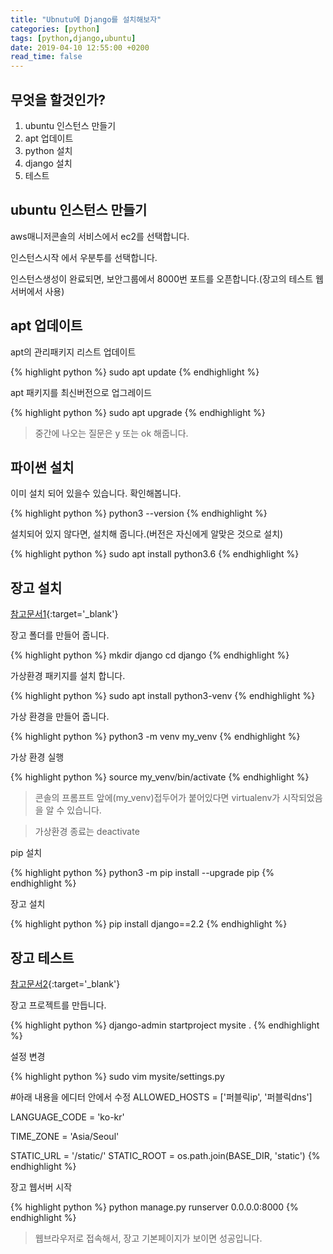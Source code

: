 ```yaml
---
title: "Ubnutu에 Django를 설치해보자"
categories: [python]
tags: [python,django,ubuntu]
date: 2019-04-10 12:55:00 +0200
read_time: false
---
```

## 무엇을 할것인가?
1. ubuntu 인스턴스 만들기
2. apt 업데이트
3. python 설치
4. django 설치
5. 테스트

## ubuntu 인스턴스 만들기
aws매니저콘솔의 서비스에서 ec2를 선택합니다.

인스턴스시작 에서 우분투를 선택합니다.

인스턴스생성이 완료되면, 보안그룹에서 8000번 포트를 오픈합니다.(장고의 테스트 웹서버에서 사용)

## apt 업데이트
apt의 관리패키지 리스트 업데이트

{% highlight python %}
sudo apt update
{% endhighlight %}

apt 패키지를 최신버전으로 업그레이드

{% highlight python %}
sudo apt upgrade
{% endhighlight %}

>중간에 나오는 질문은 y 또는 ok 해줍니다.

## 파이썬 설치
이미 설치 되어 있을수 있습니다. 확인해봅니다.

{% highlight python %}
python3 --version
{% endhighlight %}

설치되어 있지 않다면, 설치해 줍니다.(버전은 자신에게 알맞은 것으로 설치)

{% highlight python %}
sudo apt install python3.6
{% endhighlight %}

## 장고 설치
[참고문서1](https://tutorial.djangogirls.org/ko/django_installation/){:target='_blank'}

장고 폴더를 만들어 줍니다.

{% highlight python %}
mkdir django
cd django
{% endhighlight %}

가상환경 패키지를 설치 합니다.

{% highlight python %}
sudo apt install python3-venv
{% endhighlight %}

가상 환경을 만들어 줍니다.

{% highlight python %}
python3 -m venv my_venv
{% endhighlight %}

가상 환경 실행

{% highlight python %}
source my_venv/bin/activate
{% endhighlight %}

>콘솔의 프롬프트 앞에(my_venv)접두어가 붙어있다면 virtualenv가 시작되었음을 알 수 있습니다.

>가상환경 종료는 deactivate

pip 설치

{% highlight python %}
python3 -m pip install --upgrade pip
{% endhighlight %}

장고 설치

{% highlight python %}
pip install django==2.2
{% endhighlight %}

## 장고 테스트
[참고문서2](https://tutorial.djangogirls.org/ko/django_start_project/){:target='_blank'}

장고 프로젝트를 만듭니다.

{% highlight python %}
django-admin startproject mysite .
{% endhighlight %}

설정 변경

{% highlight python %}
sudo vim mysite/settings.py

#아래 내용을 에디터 안에서 수정
ALLOWED_HOSTS = ['퍼블릭ip', '퍼블릭dns']

LANGUAGE_CODE = 'ko-kr'

TIME_ZONE = 'Asia/Seoul'

STATIC_URL = '/static/'
STATIC_ROOT = os.path.join(BASE_DIR, 'static')
{% endhighlight %}

장고 웹서버 시작

{% highlight python %}
python manage.py runserver 0.0.0.0:8000
{% endhighlight %}

>웹브라우저로 접속해서, 장고 기본페이지가 보이면 성공입니다.
